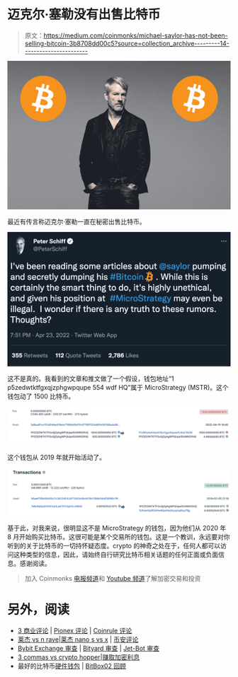 # 迈克尔·塞勒没有出售比特币

> 原文：<https://medium.com/coinmonks/michael-saylor-has-not-been-selling-bitcoin-3b8708dd00c5?source=collection_archive---------14----------------------->

![](img/e48c222b28f00807e2e188c1fad885b1.png)

最近有传言称迈克尔·塞勒一直在秘密出售比特币。

![](img/1f68d30c14be8c659e1fec09c43c92ac.png)

这不是真的。我看到的文章和推文做了一个假设，钱包地址“1 p5zedwtktfgxqjzphgwpqupe 554 wdf HQ”属于 MicroStrategy (MSTR)。这个钱包动了 1500 比特币。

![](img/55d92b802cf7e0c0b81feef637005428.png)

这个钱包从 2019 年就开始活动了。

![](img/76bbd7b6a24be0cc6af9059d087fab45.png)

基于此，对我来说，很明显这不是 MicroStrategy 的钱包，因为他们从 2020 年 8 月开始购买比特币。这很可能是某个交易所的钱包。这是一个教训，永远要对你听到的关于比特币的一切持怀疑态度。crypto 的神奇之处在于，任何人都可以访问这种类型的信息，因此，请始终自行研究比特币相关话题的任何正面或负面信息。感谢阅读。

> 加入 Coinmonks [电报频道](https://t.me/coincodecap)和 [Youtube 频道](https://www.youtube.com/c/coinmonks/videos)了解加密交易和投资

# 另外，阅读

*   [3 商业评论](/coinmonks/3commas-review-an-excellent-crypto-trading-bot-2020-1313a58bec92) | [Pionex 评论](https://coincodecap.com/pionex-review-exchange-with-crypto-trading-bot) | [Coinrule 评论](/coinmonks/coinrule-review-2021-a-beginner-friendly-crypto-trading-bot-daf0504848ba)
*   [莱杰 vs n rave](/coinmonks/ledger-vs-ngrave-zero-7e40f0c1d694)|[莱杰 nano s vs x](/coinmonks/ledger-nano-s-vs-x-battery-hardware-price-storage-59a6663fe3b0) | [币安评论](/coinmonks/binance-review-ee10d3bf3b6e)
*   [Bybit Exchange 审查](/coinmonks/bybit-exchange-review-dbd570019b71) | [Bityard 审查](https://coincodecap.com/bityard-reivew) | [Jet-Bot 审查](https://coincodecap.com/jet-bot-review)
*   [3 commas vs crypto hopper](/coinmonks/3commas-vs-pionex-vs-cryptohopper-best-crypto-bot-6a98d2baa203)|[赚取加密利息](/coinmonks/earn-crypto-interest-b10b810fdda3)
*   最好的比特币[硬件钱包](/coinmonks/hardware-wallets-dfa1211730c6) | [BitBox02 回顾](/coinmonks/bitbox02-review-your-swiss-bitcoin-hardware-wallet-c36c88fff29)